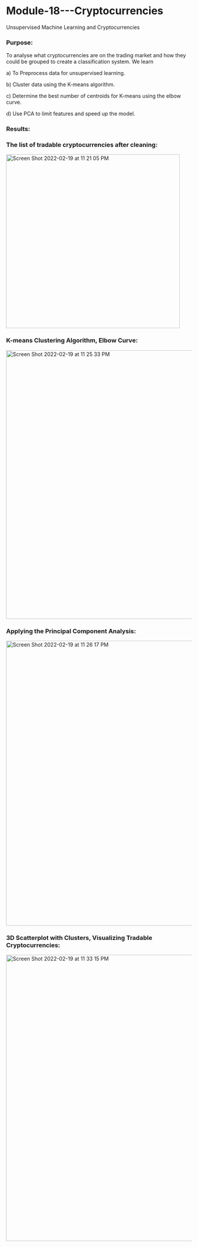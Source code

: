 # Module-18---Cryptocurrencies
Unsupervised Machine Learning and Cryptocurrencies


### Purpose:
To analyse what cryptocurrencies are on the trading market and how they could be grouped to create a classification system. We learn 

a) To Preprocess data for unsupervised learning.

b) Cluster data using the K-means algorithm.

c) Determine the best number of centroids for K-means using the elbow curve.

d) Use PCA to limit features and speed up the model.

### Results:

### The list of tradable cryptocurrencies after cleaning:

<img width="471" alt="Screen Shot 2022-02-19 at 11 21 05 PM" src="https://user-images.githubusercontent.com/91294352/154828322-d0eee87e-9dd9-4c9e-bb39-2105e0a18e78.png">


### K-means Clustering Algorithm, Elbow Curve:

<img width="728" alt="Screen Shot 2022-02-19 at 11 25 33 PM" src="https://user-images.githubusercontent.com/91294352/154828516-d6a66bd2-36cf-4916-bce1-6bc1b826c824.png">


### Applying the Principal Component Analysis:

<img width="772" alt="Screen Shot 2022-02-19 at 11 26 17 PM" src="https://user-images.githubusercontent.com/91294352/154828538-fbcde40d-67da-4e11-ad2a-4b7335c6dad4.png">

### 3D Scatterplot with Clusters, Visualizing Tradable Cryptocurrencies:

<img width="776" alt="Screen Shot 2022-02-19 at 11 33 15 PM" src="https://user-images.githubusercontent.com/91294352/154828556-adfb5a5a-4c96-4af3-b81a-60b80fef748e.png">
